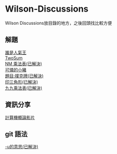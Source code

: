 # Wilson-Discussions
Wilson Discussions放目錄的地方，之後回頭找比較方便<br />

## 解題

[誰是人氣王](https://github.com/orgs/BeginnerStudy/teams/wilson/discussions/9)<br />
[TwoSum](https://github.com/orgs/BeginnerStudy/teams/wilson/discussions/7)<br />
[NM 乘法表(已解決)](https://github.com/orgs/BeginnerStudy/teams/wilson/discussions/6)<br />
[可憐的小豬](https://github.com/orgs/BeginnerStudy/teams/wilson/discussions/5)<br />
[題目:撲克牌(已解決)](https://github.com/orgs/BeginnerStudy/teams/wilson/discussions/4)<br />
[印三角形(已解決)](https://github.com/orgs/BeginnerStudy/teams/wilson/discussions/3)<br />
[九九乘法表(已解決)](https://github.com/orgs/BeginnerStudy/teams/wilson/discussions/2)<br />


## 資訊分享

[計算機概論影片](https://github.com/orgs/BeginnerStudy/teams/wilson/discussions/1)<br />

## git 語法

[-u的意思(已解決)](https://github.com/orgs/BeginnerStudy/teams/wilson/discussions/8)<br />
